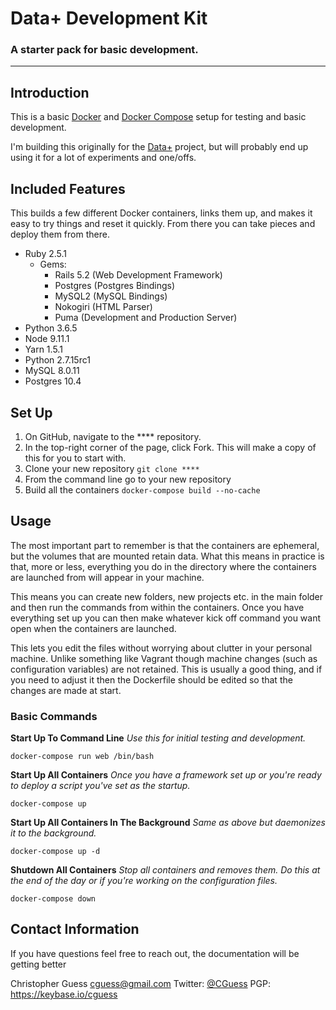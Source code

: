# Data+ Development Kit
### A starter pack for basic development.

***

Introduction
---

This is a basic [Docker](https://www.docker.com) and [Docker Compose](https://docs.docker.com/compose/) setup for testing and basic development.

I'm building this originally for the [Data+](https://bigdata.duke.edu/data) project, but will probably end up using it for a lot of experiments and one/offs.


Included Features
---

This builds a few different Docker containers, links them up, and makes it easy to try things and reset it quickly. From there you can take pieces and deploy them from there.

- Ruby 2.5.1
  - Gems:
    - Rails 5.2 (Web Development Framework)
    - Postgres (Postgres Bindings)
    - MySQL2 (MySQL Bindings)
    - Nokogiri (HTML Parser)
    - Puma (Development and Production Server)
- Python 3.6.5
- Node 9.11.1
- Yarn 1.5.1
- Python 2.7.15rc1
- MySQL 8.0.11
- Postgres 10.4

Set Up
---
1. On GitHub, navigate to the **** repository.
1. In the top-right corner of the page, click Fork. This will make a copy of this for you to start with.
1. Clone your new repository ```git clone ****```
1. From the command line go to your new repository
1. Build all the containers ```docker-compose build --no-cache```

Usage
---

The most important part to remember is that the containers are ephemeral, but the volumes that are mounted retain data. What this means in practice is that, more or less, everything you do in the directory where the containers are launched from will appear in your machine.

This means you can create new folders, new projects etc. in the main folder and then run the commands from within the containers. Once you have everything set up you can then make whatever kick off command you want open when the containers are launched.

This lets you edit the files without worrying about clutter in your personal machine. Unlike something like Vagrant though machine changes (such as configuration variables) are not retained. This is usually a good thing, and if you need to adjust it then the Dockerfile should be edited so that the changes are made at start.

### Basic Commands

**Start Up To Command Line** 
_Use this for initial testing and development._

```
docker-compose run web /bin/bash
```

**Start Up All Containers** 
_Once you have a framework set up or you're ready to deploy a script you've set as the startup._

```
docker-compose up
```

**Start Up All Containers In The Background** _Same as above but daemonizes it to the background._

```
docker-compose up -d
```

**Shutdown All Containers** _Stop all containers and removes them. Do this at the end of the day or if you're working on the configuration files._

```
docker-compose down
```

Contact Information
---
If you have questions feel free to reach out, the documentation will be getting better

Christopher Guess
[cguess@gmail.com](cguess@gmail.com)
Twitter: [@CGuess](https://www.twitter.com/cguess)
PGP: https://keybase.io/cguess


